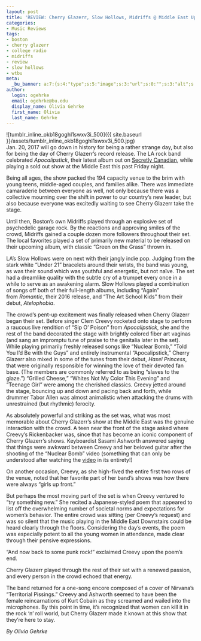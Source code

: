 ```yaml
---
layout: post
title: 'REVIEW: Cherry Glazerr, Slow Hollows, Midriffs @ Middle East Upstairs 01/20'
categories:
- Music Reviews
tags:
- boston
- cherry glazerr
- college radio
- midriffs
- review
- slow hollows
- wtbu
meta:
  _bu_banner: a:7:{s:4:"type";s:5:"image";s:3:"url";s:0:"";s:3:"alt";s:0:"";s:7:"post_id";s:0:"";s:4:"html";s:0:"";s:8:"position";s:0:"";s:7:"caption";s:0:"";}
author:
  login: ogehrke
  email: ogehrke@bu.edu
  display_name: Olivia Gehrke
  first_name: Olivia
  last_name: Gehrke
---
```

![tumblr_inline_okb18goghl1swxv3i_500]({{ site.baseurl }}/assets/tumblr_inline_okb18goghl1swxv3i_500.jpg)  
Jan. 20, 2017 will go down in history for being a rather strange day, but also for being the day of Cherry Glazerr’s record release. The LA rock band celebrated _Apocalipstick_, their latest album out on [Secretly Canadian](http://t.umblr.com/redirect?z=https%3A%2F%2Fwww.secretlycanadian.com&t=NjVhOWNjZThjODY5YWU0MGY4OWI3YzJkYWJlMTQ1YTI2MTEzODA0Yyw3ZDFjVkFIWg%3D%3D&b=t%3AKIk-PtjejdhRSOqxbjcLKQ&p=http%3A%2F%2Fwtburadio.tumblr.com%2Fpost%2F156326011473%2Fcherry-glazerr-slow-hollows-midriffs-middle&m=1), while playing a sold out show at the Middle East this past Friday night.

Being all ages, the show packed the 194 capacity venue to the brim with young teens, middle-aged couples, and families alike. There was immediate camaraderie between everyone as well, not only because there was a collective mourning over the shift in power to our country’s new leader, but also because everyone was excitedly waiting to see Cherry Glazerr take the stage.

Until then, Boston’s own Midriffs played through an explosive set of psychedelic garage rock. By the reactions and approving smiles of the crowd, Midriffs gained a couple dozen more followers throughout their set. The local favorites played a set of primarily new material to be released on their upcoming album, with classic “Green on the Grass” thrown in.

LA’s Slow Hollows were on next with their jangly indie pop. Judging from the stark white “Under 21” bracelets around their wrists, the band was young, as was their sound which was youthful and energetic, but not naïve. The set had a dreamlike quality with the subtle cry of a trumpet every once in a while to serve as an awakening alarm. Slow Hollows played a combination of songs off both of their full-length albums, including “Again” from _Romantic_, their 2016 release, and “The Art School Kids” from their debut, _Atelophobia_.

The crowd’s pent-up excitement was finally released when Cherry Glazerr began their set. Before singer Clem Creevy rocketed onto stage to perform a raucous live rendition of “Sip O’ Poison” from _Apocalipstick_, she and the rest of the band decorated the stage with brightly colored fiber art vaginas (and sang an impromptu tune of praise to the genitalia later in the set). While playing primarily freshly released songs like “Nuclear Bomb,” “Told You I’d Be with the Guys” and entirely instrumental “Apocalipstick,” Cherry Glazerr also mixed in some of the tunes from their debut, _Haxel Princess_, that were originally responsible for winning the love of their devoted fan base. (The members are commonly referred to as being “slaves to the glaze.”) “Grilled Cheese,” “Whites Not My Color This Evening” and “Teenage Girl” were among the cherished classics. Creevy jetted around the stage, bouncing up and down and pacing back and forth, while drummer Tabor Allen was almost animalistic when attacking the drums with unrestrained (but rhythmic) ferocity.

As absolutely powerful and striking as the set was, what was most memorable about Cherry Glazerr’s show at the Middle East was the genuine interaction with the crowd. A teen near the front of the stage asked where Creevy’s Rickenbacker was, since that has become an iconic component of Cherry Glazerr’s shows. Keyboardist Sasami Ashworth answered saying that things were awkward between Creevy and her beloved guitar after the shooting of the “Nuclear Bomb” video (something that can only be understood after watching the [video](http://t.umblr.com/redirect?z=https%3A%2F%2Fwww.youtube.com%2Fwatch%3Fv%3Dl3Pnr3S10yA&t=NWFlZWY2Nzc4OTJmYmQxMGY1YmUwZDU1YjM0NDdlOTYzNDlkNGYyZCw3ZDFjVkFIWg%3D%3D&b=t%3AKIk-PtjejdhRSOqxbjcLKQ&p=http%3A%2F%2Fwtburadio.tumblr.com%2Fpost%2F156326011473%2Fcherry-glazerr-slow-hollows-midriffs-middle&m=1) in its entirety!)

On another occasion, Creevy, as she high-fived the entire first two rows of the venue, noted that her favorite part of her band’s shows was how there were always “girls up front.”

But perhaps the most moving part of the set is when Creevy ventured to “try something new.” She recited a Japanese-styled poem that appeared to list off the overwhelming number of societal norms and expectations for women’s behavior. The entire crowd was sitting (per Creevy’s request) and was so silent that the music playing in the Middle East Downstairs could be heard clearly through the floors. Considering the day’s events, the poem was especially potent to all the young women in attendance, made clear through their pensive expressions.

“And now back to some punk rock!” exclaimed Creevy upon the poem’s end.

Cherry Glazerr played through the rest of their set with a renewed passion, and every person in the crowd echoed that energy.

The band returned for a one-song encore composed of a cover of Nirvana’s “Territorial Pissings.” Creevy and Ashworth seemed to have been the female reincarnations of Kurt Cobain as they screamed and wailed into the microphones. By this point in time, it’s recognized that women can kill it in the rock ‘n’ roll world, but Cherry Glazerr made it known at this show that they’re here to stay.

_By Olivia Gehrke_